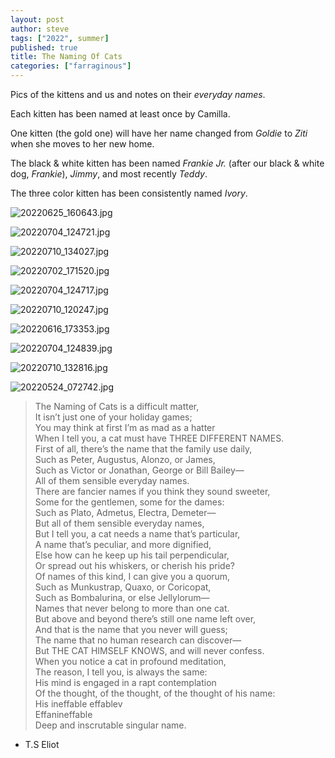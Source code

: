 ```yaml
---
layout: post
author: steve
tags: ["2022", summer]
published: true
title: The Naming Of Cats
categories: ["farraginous"]
---
```

Pics of the kittens and us and notes on their *everyday names*.

Each kitten has been named at least once by Camilla.  

One kitten (the gold one) will have her name changed from *Goldie* to *Ziti* when she moves to her new home. 

The black & white kitten has been named *Frankie Jr.* (after our black & white dog, *Frankie*), *Jimmy*, and most recently *Teddy*.

The three color kitten has been consistently named *Ivory*.

![20220625_160643.jpg]({{site.baseurl}}/assets/media/20220625_160643.jpg)

![20220704_124721.jpg]({{site.baseurl}}/assets/media/20220704_124721.jpg)

![20220710_134027.jpg]({{site.baseurl}}/assets/media/20220710_134027.jpg)

![20220702_171520.jpg]({{site.baseurl}}/assets/media/20220702_171520.jpg)

![20220704_124717.jpg]({{site.baseurl}}/assets/media/20220704_124717.jpg)

![20220710_120247.jpg]({{site.baseurl}}/assets/media/20220710_120247.jpg)

![20220616_173353.jpg]({{site.baseurl}}/assets/media/20220616_173353.jpg)

![20220704_124839.jpg]({{site.baseurl}}/assets/media/20220704_124839.jpg)

![20220710_132816.jpg]({{site.baseurl}}/assets/media/20220710_132816.jpg)

![20220524_072742.jpg]({{site.baseurl}}/assets/media/20220524_072742.jpg)

>The Naming of Cats is a difficult matter,  
>     It isn’t just one of your holiday games;  
>You may think at first I’m as mad as a hatter  
>When I tell you, a cat must have THREE DIFFERENT NAMES.  
>First of all, there’s the name that the family use daily,  
>     Such as Peter, Augustus, Alonzo, or James,  
>Such as Victor or Jonathan, George or Bill Bailey—  
>     All of them sensible everyday names.  
>There are fancier names if you think they sound sweeter,  
>     Some for the gentlemen, some for the dames:  
>Such as Plato, Admetus, Electra, Demeter—  
>     But all of them sensible everyday names,  
>But I tell you, a cat needs a name that’s particular,  
>     A name that’s peculiar, and more dignified,  
>Else how can he keep up his tail perpendicular,  
>     Or spread out his whiskers, or cherish his pride?  
>Of names of this kind, I can give you a quorum,  
>     Such as Munkustrap, Quaxo, or Coricopat,  
>Such as Bombalurina, or else Jellylorum—  
>     Names that never belong to more than one cat.  
>But above and beyond there’s still one name left over,  
>     And that is the name that you never will guess;  
>The name that no human research can discover—  
>     But THE CAT HIMSELF KNOWS, and will never confess.  
>When you notice a cat in profound meditation,  
>     The reason, I tell you, is always the same:  
>His mind is engaged in a rapt contemplation  
>     Of the thought, of the thought, of the thought of his name:  
>          His ineffable effablev  
>          Effanineffable  
>Deep and inscrutable singular name.  

- T.S Eliot
